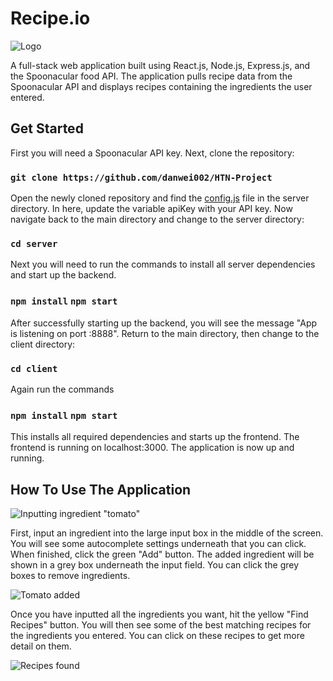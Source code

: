 # Recipe.io

![Logo](https://github.com/danwei002/HTN-Project/blob/master/client/public/logo.png)

A full-stack web application built using React.js, Node.js, Express.js, and the Spoonacular food API. The application pulls recipe data from the Spoonacular API and displays recipes containing the ingredients the user entered. 

## Get Started

First you will need a Spoonacular API key. Next, clone the repository:

### `git clone https://github.com/danwei002/HTN-Project`

Open the newly cloned repository and find the [config.js](https://github.com/danwei002/HTN-Project/blob/master/server/config.js) file in the server directory. In here, update the variable apiKey with your API key. Now navigate back to the main directory and change to the server directory:

### `cd server`

Next you will need to run the commands to install all server dependencies and start up the backend. 

### `npm install` `npm start`

After successfully starting up the backend, you will see the message "App is listening on port :8888". Return to the main directory, then change to the client directory:

### `cd client`

Again run the commands

### `npm install` `npm start`

This installs all required dependencies and starts up the frontend. The frontend is running on localhost:3000. The application is now up and running.

## How To Use The Application

![Inputting ingredient "tomato"](https://github.com/danwei002/HTN-Project/blob/master/example.png)

First, input an ingredient into the large input box in the middle of the screen. You will see some autocomplete settings underneath that you can click. When finished, click the green "Add" button. The added ingredient will be shown in a grey box underneath the input field. You can click the grey boxes to remove ingredients. 

![Tomato added](https://github.com/danwei002/HTN-Project/blob/master/example%202.png)

Once you have inputted all the ingredients you want, hit the yellow "Find Recipes" button. You will then see some of the best matching recipes for the ingredients you entered. You can click on these recipes to get more detail on them.

![Recipes found](https://github.com/danwei002/HTN-Project/blob/master/example%203.png)


